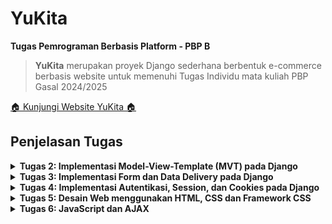 # YuKita

**Tugas Pemrograman Berbasis Platform - PBP B**

> **YuKita** merupakan proyek Django sederhana berbentuk e-commerce berbasis website untuk memenuhi Tugas Individu mata kuliah PBP Gasal 2024/2025

[ 🏠 Kunjungi Website YuKita 🏠 ](http://gnade-yuka-yukita.pbp.cs.ui.ac.id/)

## **Penjelasan Tugas**

<details>
<summary> <b> Tugas 2: Implementasi Model-View-Template (MVT) pada Django </b> </summary>

## **Implementasi Checklist**

* ### Inisiasi Proyek Django

Setelah saya membuat direktori baru dengan nama Yukita, nama e-commerce buatan saya, saya membuat dependencies pada berkas 'requirements.txt' yang berisi

```
django
gunicorn
whitenoise
psycopg2-binary
requests
urllib3
```

Lalu melakukan instalasi dependencies setelah menjalankan virtual environment dengan perintah `pip install -r requirements.txt` dan membuat proyek Django dengan perintah `django-admin startproject yukita .`

* ### Menjalankan Server

Setelah membuat proyek Django, saya menambahkan string `ALLOWED_HOSTS = ["localhost", "127.0.0.1"]` untuk keperluan deployment dan menjalankan server Django dengan perintah `python3 manage.py runserver`

* ### Membuat  aplikasi `main`

Saya menjalankan perintah `python manage.py startapp main` untuk membuat aplikasi baru bernama main. Lalu saya menambahkan `main` ke `INSTALLED_APPS` pada berkas `settings.py` 


* ### Membuat model aplikasi `main`

Saya membuat berkas `models.py` pada direktori `main` yang berisikan

```
from django.db import models

class ShopEntry(models.Model):
    name = models.CharField(max_length=255)
    price = models.IntegerField()
    description = models.TextField()
    quantity = models.IntegerField()
    location = models.CharField(max_length=255)

    @property
    def is_avaible(self):
        return self.quantity > 0
```

Lalu saya mengimigrasikan model yang sudah saya buat dengan menjalankan perintah `python3 manage.py makemigrations` dan mengimigrasikannya ke basis data lokal dengan menjalankan perintah `python manage.py migrate`

* ### Membuat template dan view aplikasi `main`

Template untuk merender pada file `views.py` berisikan

```
from django.shortcuts import render

def show_main(request):
    context = {
        'product_name': 'BLAHAJ Soft Toy',
        'product_price': 'IDR 299,000',
        'product_description': 'A large and soft cuddly shark. It\'s perfect to hug, use as a pillow, or play with. This toy will bring comfort and joy to any child.',
        'product_quantity': 1,
        'product_location': 'Jakarta, Surabaya, Bali',
        'name' : "Gnade Yuka",
        'kelas' : "PBP-B"
    }

    return render(request, "main.html", context)

```

dan template pada file `html.main` berisi 

```
<h1>YuKita</h1>

<h5>Nama: </h5>
<p>{{ name }}</p>

<h5>Kelas: </h5>
<p>{{ kelas }}</p>

<h1>{{ product_name }}</h1>

<h5>Price: </h5>
<p>{{ product_price }}</p>

<h5>Description: </h5>
<p>{{ product_description }}</p>

<h5>Quantity: </h5>
<p>{{ product_quantity }}</p>

<h5>Location: </h5>
<p>{{ product_location }}</p>
```

* ### Melakukanrouting pada aplikasi `main`

Untuk mengatur URL pada aplikasi `main`, saya membuat berkas `urls.py` pada aplikasi `main` berisikan

```
from django.urls import path
from main.views import show_main

app_name = 'main'

urlpatterns = [
    path('', show_main, name='show_main'),
]
```

Dengan begitu, saya dapat melihat `main` dengan perintah `python manage.py runserver`

## **Jawaban Tugas 2**

* ### Bagan request client ke web aplikasi berbasis Django

![bagan request client ke web](image/bagan.jpeg)

Client (Browser/User) mengirimkan request HTTP ke server, yang kemudian memprosesnya dengan melakukan pemetaan URL melalui urls.py. Setelah URL ditemukan dan dipetakan, fungsi yang sesuai dalam views.py dijalankan berdasarkan permintaan URL tersebut. Selanjutnya, fungsi view mengembalikan HTTP response dalam bentuk halaman HTML. Dalam proses ini, views.py mengambil data yang dibutuhkan dari models.py, lalu data tersebut disajikan menggunakan template main.html.


* ### Fungsi `git` dalam pengembangan perangkat lunak

Git adalah sistem pengontrol versi terdistribusi yang sangat penting dalam pengembangan perangkat lunak. Fungsinya mencakup pelacakan perubahan kode, memungkinkan kolaborasi antar-pengembang, dan mendukung pengelolaan proyek berskala besar. Dengan Git, pengembang dapat membuat cabang kode (branches) untuk mengembangkan fitur baru secara paralel tanpa mengganggu kode yang sudah ada. Setelah pengembangan selesai, perubahan dapat digabungkan (merge) kembali ke cabang utama. Selain itu, Git memungkinkan pengembalian (rollback) ke versi sebelumnya jika terjadi kesalahan.

* ### Mengapa framework Django dijadikan permulaan pembelajaran pengembangan perangkat lunak?

Django sering kali dipilih sebagai framework pertama untuk belajar pengembangan perangkat lunak karena strukturnya yang jelas dan lengkap. Django menyediakan "batteries included," yang berarti banyak fungsi umum seperti autentikasi, manajemen database, dan URL routing sudah tersedia secara default, memudahkan pemula untuk fokus pada konsep dasar. Selain itu, Django menggunakan bahasa Python, yang terkenal dengan sintaks yang mudah dipahami,sehingga cocok untuk pelajar dan pengembang pemula.

* ### Mengapa model pada Django disebut sebagai ORM?

Pada Django, model disebut sebagai ORM (Object-Relational Mapping) karena menyediakan cara untuk menghubungkan dan memanipulasi data di database menggunakan objek Python. ORM memungkinkan pengembang berinteraksi dengan database tanpa harus menulis SQL secara langsung. Setiap model di Django merepresentasikan tabel di database, dan setiap atribut model merepresentasikan kolom pada tabel tersebut. Dengan menggunakan ORM, pengembang dapat melakukan operasi database seperti penyimpanan, update, dan penghapusan data dengan kode Python yang lebih mudah dibaca.


</details>

<details>
<summary> <b> Tugas 3: Implementasi Form dan Data Delivery pada Django</b> </summary>

## **Jawaban Tugas 3**

* ### Mengapa kita memerlukan data delivery dalam pengimplementasian sebuah platform?
**Data delivery** dalam pengimplementasian sebuah platform diperlukan karena bertujuan untuk memastikan bahwa data yang dikirim antar bagian sistem (misalnya, antara frontend dan backend atau antar microservices) dapat ditukar dengan cara yang efisien, aman, dan konsisten. Tanpa mekanisme pengiriman data yang efektif, aplikasi tidak akan dapat menyajikan informasi yang tepat kepada pengguna secara real-time, menyebabkan pengalaman pengguna yang buruk. Selain itu, data delivery memungkinkan platform untuk beroperasi secara terdistribusi, mendukung skala besar, serta memfasilitasi komunikasi antar komponen yang berbeda secara seamless.

* ### Mana yang lebih baik antara XML dan JSON? Mengapa JSON lebih populer dibandingkan XML?
Antara **XML** dan **JSON**, **JSON** lebih baik dan populer untuk pengiriman data dalam aplikasi modern. Hal ini karena JSON lebih ringan dan lebih mudah dibaca oleh manusia maupun mesin dibandingkan XML, yang menggunakan tag berlapis dan lebih verbose. JSON juga lebih mudah diolah dengan JavaScript, yang merupakan bahasa umum di web development. Sementara XML memiliki kemampuan untuk mendeskripsikan struktur data yang lebih kompleks (seperti metadata dan skema yang dapat divalidasi), JSON tetap lebih disukai untuk API modern karena kecepatan dan kesederhanaannya. Oleh karena itu, JSON lebih populer karena performanya yang lebih efisien dalam konteks pengiriman data di web.

* ### Jelaskan fungsi dari method is_valid() pada form Django dan mengapa kita membutuhkan method tersebut?
Dalam **Django**, method **`is_valid()`** digunakan pada objek form untuk memeriksa apakah data yang dikirimkan oleh pengguna sesuai dengan aturan validasi yang telah ditentukan dalam form tersebut. Method ini akan mengembalikan nilai `True` jika semua data valid dan `False` jika terdapat kesalahan dalam input pengguna. Kita membutuhkan method ini agar data yang diterima dari pengguna dapat diproses dengan benar atau menampilkan pesan kesalahan jika data yang dimasukkan tidak sesuai dengan ketentuan (misalnya format email salah atau ada field yang tidak diisi). Tanpa validasi ini, aplikasi rentan menerima data yang tidak lengkap atau tidak valid.

* ### Mengapa kita membutuhkan csrf_token saat membuat form di Django? Apa yang dapat terjadi jika kita tidak menambahkan csrf_token pada form Django? Bagaimana hal tersebut dapat dimanfaatkan oleh penyerang?
Kita membutuhkan **`csrf_token`** saat membuat form di Django untuk melindungi aplikasi dari serangan **Cross-Site Request Forgery (CSRF)**, yaitu jenis serangan di mana penyerang dapat membuat pengguna yang sudah login di aplikasi mengirimkan permintaan yang tidak diinginkan tanpa sepengetahuan mereka. Jika form Django tidak memiliki **`csrf_token`**, penyerang dapat memanfaatkan celah ini untuk melakukan tindakan berbahaya, seperti mengirimkan permintaan palsu atas nama pengguna tanpa izin, yang bisa berdampak pada perubahan data atau eksploitasi lain. **`csrf_token`** membantu mencegah hal ini dengan memastikan bahwa permintaan yang dikirim ke server berasal dari sumber yang sah.

## **Implementasi Checklist**

* ### Membuat input form

Membuat `form` untuk menerima input, sehingga nantinya data baru bisa ditampilkan dengan membuat file `forms.py` pada main yang berisikan kode

```
from django.forms import ModelForm
from main.models import ShopEntry

class ShopEntryForm(ModelForm):
    class Meta:
        model = ShopEntry 
        fields = ["product_name", "price", "quantity", "location", "description"]
```

Selain itu, saya juga mengubah `show_main` pada `views.py` menjadi

```
def show_main(request):
    shop_entries = ShopEntry.objects.all()
    
    context = {
        # 'product_name': 'Sofa Ruang Tamu',
        # 'product_price': 'IDR 1,500,000',
        # 'product_description': 'A sofa-bed with small, neat dimensions which is easy to furnish with, even when space is limited. You can make the sofa more comfortable and personal by completing with pillows in different colours and patterns.',
        # 'stock': 1,
        # 'product_location': 'Jakarta, Surabaya, Bali',
        'name' : "Gnade Yuka",
        'kelas' : "PBP-B",
        'shop_entries' : shop_entries
    }

    return render(request, "main.html", context)
```

* ### Menambahkan fungsi pada `views.py`

Sehingga kita bisa melihat data yang sudah diinput

1. Membuat fungsi baru `create_shop_entry` pada `views.py` agar bisa menerima data yang berisikan

```
def create_shop_entry(request):
    form = ShopEntryForm(request.POST or None)

    if form.is_valid() and request.method == "POST":
        form.save()
        return redirect('main:show_main')

    context = {'form': form}
    return render(request, "create_shop_entry.html", context)
```

2. Lalu membuat template baru untuk tampilan ketika menambahkan pembelian baru dengan nama `create_shop_entry` pada direktori `main/templates` yang berisikan

```
{% extends 'base.html' %} 
{% block content %}
<h1>Add New Shop Entry</h1>

<form method="POST">
  {% csrf_token %}
  <table>
    {{ form.as_table }}
    <tr>
      <td></td>
      <td>
        <input type="submit" value="Add Shop Entry" />
      </td>
    </tr>
  </table>
</form>

{% endblock %}
```

3. Lalu menampilkan data pembelian dalam bentuk tabel dan menambahkan tombol `Add New Shop Entry` pada `main.html` ketika ingin menambahkan pembelian

```
<div class="shop-entries">
    <h3>Shop Entries</h3>
    
    {% if not shop_entries %}
    <p>Belum ada pesanan yang masuk</p>
    {% else %}
    <table>
      <tr>
        <th>Nama</th>
        <th>Harga</th>
        <th>Jumlah Kamar</th>
        <th>Lokasi</th>
        <th>Deskripsi</th>
      </tr>
      
      <!-- Display each shop entry -->
      {% for shop_entry in shop_entries %}
      <tr>
        <td>{{ shop_entry.product_name }}</td>
        <td>{{ shop_entry.price }}</td>
        <td>{{ shop_entry.quantity }}</td>
        <td>{{ shop_entry.location }}</td>
        <td>{{ shop_entry.description }}</td>
      </tr>
      {% endfor %}
    </table>
    {% endif %}
</div>

<br />

<a href="{% url 'main:create_shop_entry' %}">
  <button>Add New Shop Entry</button>
</a>
```

* ### Menambahkan format XML dan JSON 

Untuk melihat data dalam format XML dan JSON, pada `views.py` di foler `main` kita menambahkan 
```
from django.http import HttpResponse
from django.core import serializers
```

1. Menambahkan fungsi `show_xml` dan `show_xml_by_id` (untuk melihat bedasarkan filter ID) yang akan mengembalikan `HttpResponse` berisi data yang sudah menjadi XML

```
def show_xml(request):
    data = ShopEntry.objects.all()
    return HttpResponse(serializers.serialize("xml", data), content_type="application/xml")

def show_xml_by_id(request, id):
    data = ShopEntry.objects.filter(pk=id)
    return HttpResponse(serializers.serialize("xml", data), content_type="application/xml")
```

2. Menambahkan fungsi `show_json` dan `show_json_by_id` (untuk melihat bedasarkan filter ID) yang akan mengembalikan `HttpResponse` berisi data yang sudah menjadi JSON

```
def show_json(request):
    data = ShopEntry.objects.all()
    return HttpResponse(serializers.serialize("json", data), content_type="application/json")

def show_json_by_id(request, id):
    data = ShopEntry.objects.filter(pk=id)
    return HttpResponse(serializers.serialize("json", data), content_type="application/json")

```

3. Merouting URL
Tidak lupa juga untuk menambahkan `path_url` fungsi yang sudah kita tambhkan ke `urlpatterns` pada `main/urls.py` dan mengimport dari `views.py`. Sehingga isi dari `main/urls.py` akan berisi :

```
from django.urls import path
from main.views import show_main, create_shop_entry, show_xml, show_json, show_xml_by_id, show_json_by_id

app_name = 'main'

urlpatterns = [
    path('', show_main, name='show_main'),
    path('create-shop-entry', create_shop_entry, name='create_shop_entry'),
    path('xml/', show_xml, name='show_xml'),
    path('json/', show_json, name='show_json'),
    path('xml/<str:id>/', show_xml_by_id, name='show_xml_by_id'),
    path('json/<str:id>/', show_json_by_id, name='show_json_by_id'),
]
```

Sehingga, input `form` sudah bisa digunakan dengan menjalankan command `python3 manage.py runserver` dan mengunjungi <http://localhost:8000>.

## Postman *Screenshot*
1. XML
![XML](image/postman_xml.png)
2. JSON
![JSON](image/postman_json.png)
3. XML *by* ID
![XML *by* ID](image/postman_xml_id.png)
4. JSON *by* ID
![JSON *by* ID](image/postman_json_id.png)

</details>

<details>
<summary> <b> Tugas 4: Implementasi Autentikasi, Session, dan Cookies pada Django</b> </summary>

## **Jawaban Tugas 3**

* ### Apa perbedaan antara HttpResponseRedirect() dan redirect()?
HttpResponseRedirect() adalah kelas yang secara eksplisit mengembalikan respons HTTP yang mengarahkan pengguna ke URL tertentu, di mana kita harus memberikan URL tujuan secara manual. Sebaliknya, redirect() adalah shortcut yang lebih fleksibel dalam Django, yang dapat menerima tidak hanya URL, tetapi juga nama view atau objek model dan secara otomatis menangani pembuatan URL tujuan. Dengan redirect(), proses redirect menjadi lebih sederhana karena Django mengubah input yang diberikan menjadi URL yang sesuai.

* ### Jelaskan cara kerja penghubungan model Product dengan User!
Penghubungan antara model Product dengan User biasanya dilakukan menggunakan ForeignKey atau ManyToManyField tergantung pada hubungan yang diinginkan. Misalnya, jika satu pengguna bisa memiliki banyak produk, maka model Product akan memiliki ForeignKey ke model User, seperti ini: user = models.ForeignKey(User, on_delete=models.CASCADE). Ini berarti setiap instance Product terhubung dengan satu pengguna, tetapi satu pengguna dapat memiliki banyak produk. Django akan secara otomatis membuat relasi ini di database, dan kita dapat mengakses data yang terhubung melalui atribut relasi tersebut.
 
* ### Apa perbedaan antara authentication dan authorization, apakah yang dilakukan saat pengguna login? Jelaskan bagaimana Django mengimplementasikan kedua konsep tersebut.
Authentication adalah proses memverifikasi identitas pengguna, misalnya dengan memastikan username dan password yang diberikan benar. Authorization adalah proses yang menentukan apakah pengguna yang terautentikasi memiliki izin untuk melakukan aksi tertentu. Ketika pengguna login, mereka pertama-tama melewati proses authentication. Django mengimplementasikan authentication menggunakan django.contrib.auth, yang menyediakan sistem login, logout, dan manajemen pengguna. Authorization di Django diimplementasikan melalui sistem izin berbasis objek, di mana setiap pengguna dapat diberikan izin tertentu untuk mengakses fitur atau tindakan tertentu di aplikasi.

* ### Bagaimana Django mengingat pengguna yang telah login? Jelaskan kegunaan lain dari cookies dan apakah semua cookies aman digunakan?
Django mengingat pengguna yang telah login dengan menggunakan session cookies, yang disimpan di browser pengguna. Saat pengguna login, Django menyimpan session ID di cookie dan di database. Setiap kali pengguna mengakses halaman, Django memeriksa session ID untuk mengetahui apakah pengguna sudah login. Selain itu, cookies dapat digunakan untuk menyimpan preferensi pengguna atau melacak aktivitas. Tidak semua cookies aman digunakan; misalnya, cookies yang tidak diatur dengan aman dapat dicuri dalam serangan seperti cross-site scripting (XSS). Django menyediakan pengaturan seperti HttpOnly dan Secure untuk memastikan cookies lebih aman dengan membatasi akses JavaScript dan memaksa penggunaan HTTPS.

## **Implementasi Checklist**

* ### Membuat Form Registrasi

Agar website hanya bisa diakses oleh pengguna yang sudah mempunyai akun, maka diperlukan form untuk registrasi. Pada `views.py` kita menambahkan import `UserCreatiionForm` dan `message`. Selain itu saya juga menambahkan fungsi `register` agar bisa membuat form registrasi secara otomatis dan menghasilkan data setelah disubmit
```
from django.contrib.auth.forms import UserCreationForm
from django.contrib import messages

def register(request):
    form = UserCreationForm()

    if request.method == "POST":
        form = UserCreationForm(request.POST)
        if form.is_valid():
            form.save()
            messages.success(request, 'Your account has been successfully created!')
            return redirect('main:login')
    context = {'form':form}
    return render(request, 'register.html', context)
```

Selain itu saya juga membuat halaman registrasi pada `registrasi.html` pada `main/templates` dengan code 
```
{% extends 'base.html' %}

{% block meta %}
    <title>Register</title>
{% endblock meta %}

{% block content %}  

<div class = "login">
    
    <h1>Register</h1>  

        <form method="POST" >  
            {% csrf_token %}  
            <table>  
                {{ form.as_table }}  
                <tr>  
                    <td></td>
                    <td><input type="submit" name="submit" value="Daftar"/></td>  
                </tr>  
            </table>  
        </form>

    {% if messages %}  
        <ul>   
            {% for message in messages %}  
                <li>{{ message }}</li>  
                {% endfor %}  
        </ul>   
    {% endif %}

</div>  

{% endblock content %}
```

Terakhir saya juga menambahkan url path pada `urls.py`
```
from main.views import register
 urlpatterns = [
     ...
     path('register/', register, name='register'),
 ]
```
* ### Membuat Fungsi Login

Setelah membuat form registrasi, saya juga membuat fungsi login untuk menerima user yang sudah terdaftar dengan menambahkan berikut ini ke dalam `views.py`
```
from django.contrib.auth.forms import UserCreationForm, AuthenticationForm
from django.contrib.auth import authenticate, login

def login_user(request):
   if request.method == 'POST':
      form = AuthenticationForm(data=request.POST)

      if form.is_valid():
            user = form.get_user()
            login(request, user)
            return redirect('main:show_main')

   else:
      form = AuthenticationForm(request)
   context = {'form': form}
   return render(request, 'login.html', context)
```
Selain itu, saya juga membuat halaman tampilan untuk login user dengan membuat `login.html` pada direktori `main/templates` yang berisi
```
{% extends 'base.html' %}

{% block meta %}
<title>Login</title>
{% endblock meta %}

{% block content %}
<div class="login">
  <h1>Login</h1>

  <form method="POST" action="">
    {% csrf_token %}
    <table>
      {{ form.as_table }}
      <tr>
        <td></td>
        <td><input class="btn login_btn" type="submit" value="Login" /></td>
      </tr>
    </table>
  </form>

  {% if messages %}
  <ul>
    {% for message in messages %}
    <li>{{ message }}</li>
    {% endfor %}
  </ul>
  {% endif %} Don't have an account yet?
  <a href="{% url 'main:register' %}">Register Now</a>
</div>

{% endblock content %}
```

Tidak lupa juga untuk mengimport fungsi yang sudah saya buat ke dalam `urls.py` dengan menambahkan path url
```
from main.views import login_user
urlpatterns = [
   ...
   path('login/', login_user, name='login'),
]
```
* ### Membuat Fungsi Logout

Selain membuat fungsi login, diperlukan fungsi logout dengan menambahkan potongan kode berikut ke dalam `views.py`

```
from django.contrib.auth import logout

def logout_user(request):
    logout(request)
    return redirect('main:login')
```
selain itu pada `main.html` juga kita tambahkan 
```
<a href="{% url 'main:logout' %}">
  <button>Logout</button>
</a>
```
untuk mengarahkan halaman url secara dinamis. Tidak lupa juga untuk mengimport fungsi yang sudah saya buat ke dalam `urls.py` dengan menambahkan path url
```
from main.views import logout_user
urlpatterns = [
   ...
   path('logout/', logout_user, name='logout'),
]
```

* ### Meretriksi Halaman Main

pada `views.py` kita tambahkan
```
from django.contrib.auth.decorators import login_required
@login_required(login_url='/login')
def show_main(request):
```
* ### Menerapkan Cookies

Untuk menampilkan data last login pengguna, kita bisa menggunakan cookies. Pada `views.py` kita tambahkan
```
import datetime
from django.http import HttpResponseRedirect
from django.urls import reverse
```
dan fungsi login_user, ditambahkan cookie yang bernama `last_login` untuk melihat kapan terakhir kali pengguna melakukan login dengan melakukan perubahan pada blok `if form.is_valid()`
```
if form.is_valid():
    user = form.get_user()
    login(request, user)
    response = HttpResponseRedirect(reverse("main:show_main"))
    response.set_cookie('last_login', str(datetime.datetime.now()))
    return response
```

Pada fungsi show_main, tambahkan potongan kode `'last_login': request.COOKIES['last_login']` ke dalam variabel context. 
Ubah juga kode `logount_user` menjadi 
```
def logout_user(request):
    logout(request)
    response = HttpResponseRedirect(reverse('main:login'))
    response.delete_cookie('last_login')
    return response
```

Pada `main.html` tambahkan potongan kode untuk menampilkan data last login.
```
...
<h5>Sesi terakhir login: {{ last_login }}</h5>
...
```
</details>

<details>
<summary> <b> Tugas 5: Desain Web menggunakan HTML, CSS dan Framework CSS</b> </summary>

## **Jawaban Tugas 5**

* ### Jika terdapat beberapa CSS selector untuk suatu elemen HTML, jelaskan urutan prioritas pengambilan CSS selector tersebut!

CSS menentukan prioritas selector berdasarkan konsep specificity. Selector dengan prioritas tertinggi diterapkan jika ada beberapa selector yang berlaku untuk elemen yang sama. Urutannya dimulai dari yang terendah: selector elemen (tag), selector class, selector ID, inline styles, dan yang tertinggi adalah aturan dengan `!important`. Inline styles dan `!important` dapat mengesampingkan prioritas selector lainnya.

* ### Mengapa responsive design menjadi konsep yang penting dalam pengembangan aplikasi web? Berikan contoh aplikasi yang sudah dan belum menerapkan responsive design!

Responsive design penting agar tampilan situs web dapat beradaptasi dengan baik di berbagai perangkat dengan ukuran layar yang berbeda, seperti desktop, tablet, dan ponsel. Hal ini meningkatkan pengalaman pengguna dan memastikan situs tetap mudah diakses dan fungsional. Misalnya, aplikasi seperti Google telah menerapkan responsive design, sementara beberapa situs lama mungkin belum responsif dan tampil berantakan di perangkat seluler.

* ### Jelaskan perbedaan antara margin, border, dan padding, serta cara untuk mengimplementasikan ketiga hal tersebut!

Margin adalah ruang luar elemen, yang mengatur jarak antara elemen dengan elemen lainnya. Border adalah garis yang mengelilingi konten dan padding elemen. Padding adalah ruang dalam yang memberi jarak antara konten elemen dan border. Ketiga konsep ini mengontrol ruang dan tampilan tata letak elemen pada halaman web dan dapat diatur melalui properti CSS seperti margin, border, dan padding.

* ### Jelaskan konsep flex box dan grid layout beserta kegunaannya!

Flexbox adalah metode tata letak CSS yang digunakan untuk mendistribusikan elemen dalam satu dimensi (baris atau kolom) dengan fleksibel, membuat elemen lebih responsif dan mudah diatur. Grid layout, di sisi lain, adalah sistem dua dimensi yang memungkinkan pengaturan elemen dalam baris dan kolom secara simultan, memberikan kontrol yang lebih besar atas tata letak yang kompleks. Keduanya mempermudah pembuatan layout yang dinamis dan adaptif.


## **Implementasi Checklist**

* ### Menambahksn Tailwind ke Aplikasi

Pada `templates/base.html` kita sambungkan template django dengan tailwind dengan menambahkan 

```
<head>
{% block meta %}
    <meta charset="UTF-8" />
    <meta name="viewport" content="width=device-width, initial-scale=1">
{% endblock meta %}
<script src="https://cdn.tailwindcss.com">
</script>
</head>
```

* ### Menambahkan fitur Edit dan Hapus Item

pada `views.py` kita membuat fungsi baru bernama `edit_shop` dan `delete_shop` seperti berikut 

```
from django.shortcuts import .., reverse
from django.http import .., HttpResponseRedirect


def edit_shop(request, id):
    shop = ShopEntry.objects.get(pk = id)

    form = ShopEntryForm(request.POST or None, instance=shop)

    if form.is_valid() and request.method == "POST":
        form.save()
        return HttpResponseRedirect(reverse('main:show_main'))

    context = {'form': form}
    return render(request, "edit_shop.html", context)

def delete_shop(request, id):
    # Get mood berdasarkan id
    shop = ShopEntry.objects.get(pk = id)
    # Hapus mood
    shop.delete()
    # Kembali ke halaman awal
    return HttpResponseRedirect(reverse('main:show_main'))
```

Untuk membuat tampilannnya saya membuat `edit_shop.html` pada `main/templates` yang berisi

```
{% extends 'base.html' %}

{% load static %}

{% block content %}

<h1>Edit Shop</h1>

<form method="POST">
    {% csrf_token %}
    <table>
        {{ form.as_table }}
        <tr>
            <td></td>
            <td>
                <input type="submit" value="Edit Item"/>
            </td>
        </tr>
    </table>
</form>

{% endblock %}
```

Tidak lupa untuk mengimport fungsi `edit_shop` dan `delete_shop` pada `urls.py`

```
from main.views import edit_shop
from main.views import delete_mood
...
    path('edit-shop/<uuid:id>', edit_shop name='edit_shop),
    path('delete/<uuid:id>', delete_mood, name='delete_mood'), # sesuaikan dengan nama fungsi yang dibuat
...
```

Terakhir pada `main.html` kita buat agar terlihat tombol edit dan delete pada setiap item
```
...
<tr>
    ...
    <td>
        <a href="{% url 'main:edit_mood' mood_entry.pk %}">
            <button>
                Edit
            </button>
        </a>
    </td>
    <td>
        <a href="{% url 'main:delete_mood' mood_entry.pk %}">
            <button>
                Delete
            </button>
        </a>
    </td>
</tr>
...
```

* ### Menambahkan Navigation Bar pada Aplikasi

Saya membuat berkas HTML baru dengan nama navbar.html pada folder `templates/` di root directory. Isi dari navbar.html dapat kamu isi dengan template berikut.

```
<head>
    <link href="https://fonts.googleapis.com/css2?family=Poppins:wght@400;600&display=swap" rel="stylesheet">
    <style>
      body {
        background-color: #F6F4F1;
        font-family: 'Poppins', sans-serif;
      }
  
      .brand {
        font-size: 2xl;
        font-weight: bold;
      }
  
      .brand .yuk {
        color: #000000;
        font-size: 36px;
      }
  
      .brand .ita {
        color: #968864;
        font-size: 36px;
      }
  
      .welcome {
        color: #424241;
      }
  
      .logout-btn {
        background-color: #968864;
        color: white;
        font-weight: bold;
      }
  
      .logout-btn:hover {
        background-color: #7d7453;
      }
  
      .menu-item {
        margin-right: 16px;
        color: #424241;
        font-weight: 600;
      }
  
      .menu-item:hover {
        color: #968864;
      }
    </style>
  </head>
  
  <nav class="bg-F6F4F1 shadow-lg fixed top-0 left-0 z-40 w-screen">
    <div class="max-w-7xl mx-auto px-4 sm:px-6 lg:px-8">
      <div class="flex items-center justify-between h-16">
        <div class="flex items-center">
          <h1 class="brand">
            <span class="yuk">Yu</span><span class="ita">Kita</span>
          </h1>
        </div>
  
        <!-- Navigation Menu -->
        <div class="hidden md:flex items-center space-x-6">
          <a href="{% url 'main:show_main' %}" class="menu-item">Home</a>
          <a href="{% url 'main:show_main' %}" class="menu-item">Sewa</a>
          <a href="{% url 'main:show_main' %}" class="menu-item">Wishlist</a>
          <a href="{% url 'main:show_main' %}" class="menu-item">Kerjasama</a>
        </div>
  
        <div class="hidden md:flex items-center">
          {% if user.is_authenticated %}
            <span class="welcome mr-4">Welcome, {{ user.username }}</span>
            <a href="{% url 'main:logout' %}" class="logout-btn text-center py-2 px-4 rounded transition duration-300">
              Logout
            </a>
          {% else %}
            <a href="{% url 'main:login' %}" class="text-center bg-blue-500 hover:bg-blue-600 text-white font-bold py-2 px-4 rounded transition duration-300 mr-2">
              Login
            </a>
            <a href="{% url 'main:register' %}" class="text-center bg-green-500 hover:bg-green-600 text-white font-bold py-2 px-4 rounded transition duration-300">
              Register
            </a>
          {% endif %}
        </div>
  
        <div class="md:hidden flex items-center">
          <button class="mobile-menu-button">
            <svg class="w-6 h-6 text-white" fill="none" stroke-linecap="round" stroke-linejoin="round" stroke-width="2" viewBox="0 0 24 24" stroke="currentColor">
              <path d="M4 6h16M4 12h16M4 18h16"></path>
            </svg>
          </button>
        </div>
      </div>
    </div>
  
    <!-- Mobile menu -->
    <div class="mobile-menu hidden md:hidden px-4 w-full md:max-w-full">
      <div class="pt-2 pb-3 space-y-1 mx-auto">
        <a href="{% url 'main:show_main' %}" class="block menu-item">Home</a>
        <a href="{% url 'main:show_main' %}" class="block menu-item">Sewa</a>
        <a href="{% url 'main:show_main' %}" class="block menu-item">Wishlist</a>
        <a href="{% url 'main:show_main' %}" class="block menu-item">Kerjasama</a>
  
        {% if user.is_authenticated %}
          <span class="welcome block px-3 py-2">Welcome, {{ user.username }}</span>
          <a href="{% url 'main:logout' %}" class="logout-btn block text-center py-2 px-4 rounded transition duration-300">
            Logout
          </a>
        {% else %}
          <a href="{% url 'main:login' %}" class="block text-center bg-blue-500 hover:bg-blue-600 text-white font-bold py-2 px-4 rounded transition duration-300 mb-2">
            Login
          </a>
          <a href="{% url 'main:register' %}" class="block text-center bg-green-500 hover:bg-green-600 text-white font-bold py-2 px-4 rounded transition duration-300">
            Register
          </a>
        {% endif %}
      </div>
    </div>
  
    <script>
      const btn = document.querySelector("button.mobile-menu-button");
      const menu = document.querySelector(".mobile-menu");
  
      btn.addEventListener("click", () => {
        menu.classList.toggle("hidden");
      });
    </script>
  </nav>
  
```

Lalu kita tautkan navbar pada main.html, create_shop_entry.html, dan edit_shop.html yang berada di subdirektori main/templates/

```
{% extends 'base.html' %}
{% block content %}
{% include 'navbar.html' %}
...
{% endblock content%}
```
* ### Menghubungan global.css dan script Tailwind ke base.html

Agar style CSS yang ditambahkan di global.css dapat digunakan dalam template Django, kita memodiifikasi `base.html`

```
{% load static %}
<!DOCTYPE html>
<html lang="en">
  <head>
    <meta charset="UTF-8" />
    <meta name="viewport" content="width=device-width, initial-scale=1.0" />
    {% block meta %} {% endblock meta %}
    <script src="https://cdn.tailwindcss.com"></script>
    <link rel="stylesheet" href="{% static 'css/global.css' %}"/>
  </head>
  <body>
    {% block content %} {% endblock content %}
  </body>
</html>
```

dan memodifikasi `global.css` pada `static/css/global.css`

```
.form-style form input, form textarea, form select {
    width: 100%;
    padding: 0.5rem;
    border: 2px solid #bcbcbc;
    border-radius: 0.375rem;
}
.form-style form input:focus, form textarea:focus, form select:focus {
    outline: none;
    border-color: #674ea7;
    box-shadow: 0 0 0 3px #674ea7;
}
@keyframes shine {
    0% { background-position: -200% 0; }
    100% { background-position: 200% 0; }
}
.animate-shine {
    background: linear-gradient(120deg, rgba(255, 255, 255, 0.3), rgba(255, 255, 255, 0.1) 50%, rgba(255, 255, 255, 0.3));
    background-size: 200% 100%;
    animation: shine 3s infinite;
}
```

* ### Styling Halaman Login

```
{% extends 'base.html' %}
{% load static %}

{% block meta %}
<title>Login</title>
{% endblock meta %}

{% block content %}
<!-- Flex container to align items horizontally -->
<div class="min-h-screen flex items-center justify-between w-screen bg-[#F6F4F1] py-12 px-4 sm:px-6 lg:px-8">
  
  <!-- Left Section with Text -->
  <div class="flex-1 max-w-md text-left">
    <h2 class="text-5xl font-extrabold text-black">
      Login to <span class="text-[#968864]">YuKita</span>
    </h2>
    <p class="mt-4 text-sm text-black">If you don't have an account you can <a href="{% url 'main:register' %}" class="font-medium text-[#7b81ec] hover:underline">Register here!</a></p>
  </div>
  
  <!-- Middle Section with Image -->
  <div class="flex-1 flex justify-center mx-4">
    <img src="{% static 'image/login.png' %}" alt="Login Illustration" class="w-full max-w-sm">
  </div>
  
  <!-- Right Section with Form -->
  <div class="flex-1 max-w-sm w-full">
    <form class="mt-8 space-y-6" method="POST" action="">
      {% csrf_token %}
      <div class="rounded-md shadow-sm space-y-4">
        <div>
          <label for="username" class="sr-only">Username</label>
          <input id="username" name="username" type="text" required class="appearance-none block w-full px-3 py-2 border border-[#968864] text-[#2e2e2e] rounded-md focus:outline-none focus:ring-[#7b81ec] focus:border-[#7b81ec] sm:text-sm" placeholder="Username">
        </div>
        <div>
          <label for="password" class="sr-only">Password</label>
          <input id="password" name="password" type="password" required class="appearance-none block w-full px-3 py-2 border border-[#968864] text-[#2e2e2e] rounded-md focus:outline-none focus:ring-[#7b81ec] focus:border-[#7b81ec] sm:text-sm" placeholder="Password">
        </div>
      </div>

      <div>
        <button type="submit" class="w-full py-2 px-4 text-sm font-medium rounded-md text-white bg-[#7b81ec] hover:bg-[#5d64dc] focus:outline-none focus:ring-2 focus:ring-offset-2 focus:ring-[#7b81ec]">
          Login
        </button>
      </div>
    </form>
  </div>
</div>
{% endblock content %}

```
* ### Styling Halaman Register

```
{% extends 'base.html' %}
{% load static %} 

{% block meta %}
<title>Register</title>
{% endblock meta %}

{% block content %}
<!-- Flex container with background color -->
<div class="min-h-screen flex items-center justify-center bg-[#F6F4F1] py-12 px-4 sm:px-6 lg:px-8">
  <div class="max-w-md w-full space-y-8 form-style">
    <!-- Image at the top -->
    <div class="flex justify-center">
      <img src="{% static 'image/login.png' %}" alt="Register Illustration" class="w-32 h-32">
    </div>

    <div>
      <h2 class="mt-6 text-center text-3xl font-extrabold text-[#968864]">
        Create your account
      </h2>
    </div>
    
    <!-- Form Section -->
    <form class="mt-8 space-y-6" method="POST">
      {% csrf_token %}
      <input type="hidden" name="remember" value="true">
      <div class="rounded-md shadow-sm -space-y-px">
        {% for field in form %}
          <div class="{% if not forloop.first %}mt-4{% endif %}">
            <label for="{{ field.id_for_label }}" class="mb-2 font-semibold text-[#968864]">
              {{ field.label }}
            </label>
            <div class="relative">
              {{ field }}
              <div class="absolute inset-y-0 right-0 pr-3 flex items-center pointer-events-none">
                {% if field.errors %}
                  <svg class="h-5 w-5 text-red-500" fill="currentColor" viewBox="0 0 20 20">
                    <path fill-rule="evenodd" d="M18 10a8 8 0 11-16 0 8 8 0 0116 0zm-7 4a1 1 0 11-2 0 1 1 0 012 0zm-1-9a1 1 0 00-1 1v4a1 1 0 102 0V6a1 1 0 00-1-1z" clip-rule="evenodd" />
                  </svg>
                {% endif %}
              </div>
            </div>
            {% if field.errors %}
              {% for error in field.errors %}
                <p class="mt-1 text-sm text-red-600">{{ error }}</p>
              {% endfor %}
            {% endif %}
          </div>
        {% endfor %}
      </div>

      <!-- Submit Button -->
      <div>
        <button type="submit" class="group relative w-full flex justify-center py-2 px-4 border border-transparent text-sm font-medium rounded-md text-white bg-[#7d7453] hover:bg-[#5d5c48] focus:outline-none focus:ring-2 focus:ring-offset-2 focus:ring-[#7d7453]">
          Register
        </button>
      </div>
    </form>

    <!-- Error Messages -->
    {% if messages %}
    <div class="mt-4">
      {% for message in messages %}
      <div class="bg-red-100 border border-red-400 text-red-700 px-4 py-3 rounded relative" role="alert">
        <span class="block sm:inline">{{ message }}</span>
      </div>
      {% endfor %}
    </div>
    {% endif %}

    <!-- Login Link -->
    <div class="text-center mt-4">
      <p class="text-sm text-[#968864]">
        Already have an account?
        <a href="{% url 'main:login' %}" class="font-medium text-[#7b81ec] hover:text-[#5d64dc]">
          Login here
        </a>
      </p>
    </div>
  </div>
</div>
{% endblock content %}

```

* ### Styling Halaman Home

```
{% extends 'base.html' %}
{% load static %}

{% block meta %}
<title>YuKita</title>
{% endblock meta %}
{% block content %}
{% include 'navbar.html' %}
<div class="overflow-x-hidden px-4 md:px-8 pb-8 pt-24 min-h-screen bg-[#F6F4F1] flex flex-col">
  <div class="flex justify-center">
    <div class="w-full max-w-sm p-6 bg-[#968864] text-white rounded-lg shadow-lg">
        <h3 class="text-2xl font-bold text-center">Name</h3>
        <p class="text-lg text-center">{{ name }}</p>
    </div>
  </div>
    
    <!-- Sesi terakhir login -->
    <div class="flex justify-center mt-4">
      <p class="text-center text-black text-sm font-poppins">
        Sesi terakhir login: {{ last_login }}
      </p>
    </div>

  <div class="flex justify-end mb-6">
    <a href="{% url 'main:create_shop_entry' %}" class="bg-[#968864] hover:bg-[#7d7453] text-white font-bold py-2 px-4 rounded-lg transition duration-300 ease-in-out transform hover:-translate-y-1 hover:scale-105">
      Add New Product
    </a>
  </div>
  
  {% if not shop_entries %}
  <div class="flex flex-col items-center justify-center min-h-[24rem] p-6">
    <img src="{% static 'image/sedih-banget.jpeg' %}" alt="Sad face" class="w-42 h-32 mb-4"/>
    <p class="text-center text-gray-600 mt-4">Belum ada data shop pada YuKita.</p>
  </div>
  {% else %}
  <div class="grid grid-cols-1 sm:grid-cols-2 lg:grid-cols-3 gap-6 space-y-6 w-full">
    {% for shop_entry in shop_entries %}
    <div class="border rounded-lg overflow-hidden shadow-lg p-4 relative">
      <!-- Image with room count -->
      <div class="relative">
        <img src="{% static 'image/rumah.jpeg.webp' %}" alt="{{ shop_entry.product_name }}" class="w-full h-48 object-cover mb-4"/>
        <!-- Room count (Jumlah Kamar) in the top-right corner -->
        <span class="absolute top-2 right-2 bg-[#968864] text-white text-sm py-1 px-2 rounded-md">
          {{ shop_entry.quantity }} Rooms
        </span>
      </div>

      <!-- Shop information -->
      <h3 class="text-lg font-bold mb-2">{{ shop_entry.product_name }}</h3>
      <p class="text-gray-600">{{ shop_entry.location }}</p>
      <p class="text-gray-500">{{ shop_entry.description }}</p>
      <p class="font-bold text-lg text-[#968864]">Rp{{ shop_entry.price }} / night</p>
      
      <div class="flex justify-between mt-4">
        <a href="{% url 'main:edit_shop' shop_entry.pk %}" class="text-white bg-blue-500 hover:bg-blue-600 py-1 px-3 rounded">
          Edit
        </a>
        <a href="{% url 'main:delete_shop' shop_entry.pk %}" class="text-white bg-red-500 hover:bg-red-600 py-1 px-3 rounded">
          Delete
        </a>
      </div>
    </div>
    {% endfor %}
  </div>
  {% endif %}
</div>
{% endblock content %}

```

* ### Styling Halaman Shop Entry
```
{% extends 'base.html' %}
{% load static %}
{% block meta %}
<title>Edit Room</title>
{% endblock meta %}

{% block content %}
{% include 'navbar.html' %}
<div class="flex flex-col min-h-screen bg-[#F6F4F1] pt-24">
  <div class="container mx-auto px-4 py-8 max-w-xl">
    <h1 class="text-3xl font-bold text-center mb-8 text-black">Edit Room Entry</h1>
  
    <div class="bg-white rounded-lg p-6 form-style">
      <form method="POST" class="space-y-6">
          {% csrf_token %}
          {% for field in form %}
              <div class="flex flex-col">
                  <label for="{{ field.id_for_label }}" class="mb-2 font-semibold text-gray-700">
                      {{ field.label }}
                  </label>
                  <div class="w-full">
                      {{ field }}
                  </div>
                  {% if field.help_text %}
                      <p class="mt-1 text-sm text-gray-500">{{ field.help_text }}</p>
                  {% endif %}
                  {% for error in field.errors %}
                      <p class="mt-1 text-sm text-red-600">{{ error }}</p>
                  {% endfor %}
              </div>
          {% endfor %}
          <div class="flex justify-center mt-6">
              <button type="submit" class="bg-[#968864] text-white font-semibold px-6 py-3 rounded-lg hover:bg-[#7d7453] transition duration-300 ease-in-out w-full">
                  Edit Shop Entry
              </button>
          </div>
      </form>
  </div>
  </div>
</div>
{% endblock %}

```
* ### Styling Halaman edit Shop Entry

```
{% extends 'base.html' %}
{% load static %}
{% block meta %}
<title>Edit Room</title>
{% endblock meta %}

{% block content %}
{% include 'navbar.html' %}
<div class="flex flex-col min-h-screen bg-[#F6F4F1] pt-24">
  <div class="container mx-auto px-4 py-8 mt-16 max-w-xl">
    <h1 class="text-3xl font-bold text-center mb-8 text-black">Edit Room Entry</h1>
  
    <div class="bg-white rounded-lg p-6 form-style">
      <form method="POST" class="space-y-6">
          {% csrf_token %}
          {% for field in form %}
              <div class="flex flex-col">
                  <label for="{{ field.id_for_label }}" class="mb-2 font-semibold text-gray-700">
                      {{ field.label }}
                  </label>
                  <div class="w-full">
                      {{ field }}
                  </div>
                  {% if field.help_text %}
                      <p class="mt-1 text-sm text-gray-500">{{ field.help_text }}</p>
                  {% endif %}
                  {% for error in field.errors %}
                      <p class="mt-1 text-sm text-red-600">{{ error }}</p>
                  {% endfor %}
              </div>
          {% endfor %}
          <div class="flex justify-center mt-6">
              <button type="submit" class="bg-[#968864] text-white font-semibold px-6 py-3 rounded-lg hover:bg-indigo-700 transition duration-300 ease-in-out w-full">
                  Edit Shop Entry
              </button>
          </div>
      </form>
  </div>
  </div>
</div>
{% endblock %}
```
</details>



<details>
<summary> <b> Tugas 6: JavaScript dan AJAX </b> </summary>

## **Jawaban Tugas 6**

* ### Jelaskan manfaat dari penggunaan JavaScript dalam pengembangan aplikasi web!

JavaScript memungkinkan pengembangan aplikasi web yang interaktif, dinamis, dan responsif dengan memanipulasi elemen halaman (DOM) secara real-time serta mendukung pemrograman asynchronous, sehingga pengguna dapat berinteraksi tanpa harus memuat ulang halaman. Dengan ekosistem yang kuat dan kompatibilitas di semua browser modern, JavaScript juga mempermudah pengembangan fitur-fitur canggih seperti animasi, validasi formulir, dan integrasi dengan API, menjadikannya salah satu bahasa inti dalam pengembangan web.

* ### Jelaskan fungsi dari penggunaan `await` ketika kita menggunakan `fetch()`! Apa yang akan terjadi jika kita tidak menggunakan await?

`await` digunakan bersama `fetch()` untuk menunggu hingga Promise yang dihasilkan `fetch()` selesai dan mengembalikan hasil sebelum melanjutkan eksekusi kode. Ini memastikan data dari server sudah diterima dan siap digunakan. Jika `await` tidak digunakan, eksekusi kode berikutnya akan berjalan meskipun respons dari server belum diterima, yang bisa menyebabkan error ketika data belum siap untuk diakses atau diproses.

* ### Mengapa kita perlu menggunakan decorator `csrf_exempt` pada view yang akan digunakan untuk AJAX POST?

Decorator `csrf_exempt` digunakan untuk menonaktifkan pemeriksaan CSRF pada view tertentu yang menerima AJAX POST request. Hal ini diperlukan karena permintaan AJAX terkadang tidak secara otomatis mengirimkan token CSRF, yang dapat menyebabkan kegagalan validasi permintaan POST. Dengan menggunakan `csrf_exempt`, kita bisa menghindari kegagalan permintaan tanpa harus menangani pengiriman token CSRF secara manual dari frontend.

* ### Pada tutorial PBP minggu ini, pembersihan data input pengguna dilakukan di belakang (backend) juga. Mengapa hal tersebut tidak dilakukan di frontend saja?

Pembersihan data input pengguna di backend lebih aman karena melindungi aplikasi dari serangan berbahaya seperti SQL Injection dan XSS, memastikan bahwa semua data yang diproses oleh server sudah tervalidasi. Meski pembersihan di frontend dapat mengurangi beban kerja, data yang dikirim dari klien masih bisa dimanipulasi oleh pengguna, sehingga validasi dan pembersihan di backend menjadi langkah krusial untuk menjaga integritas dan keamanan aplikasi.

## **Implementasi Checklist**

* ### Membuat Fungsi untuk Mengembalikan Data JSON dan Menambahkan Item dengan AJAX

pada `views.py` kita tambahkaan 

```
from django.views.decorators.csrf import csrf_exempt
from django.views.decorators.http import require_POST

@csrf_exempt
@require_POST
def add_shop_entry_ajax(request):
    product_name = strip_tags(request.POST.get("product_name"))
    price = request.POST.get("price")
    quantity = request.POST.get("quantity")
    location = strip_tags(request.POST.get("location"))
    description = strip_tags(request.POST.get("description"))
    user = request.user

    new_shop = ShopEntry(
        product_name=product_name, price=price, quantity=quantity, location=location, description=description,
        user=user
    )
    new_shop.save()

    return HttpResponse(b"CREATED", status=201)

```

Tidak lupa juga untuk me-routing fungsi add dengan ajax, pada `urls.py` kita tambahkan

```
from main.views import ..., add_shop_entry_ajax

urlpatterns = [
    ...
    path('create-shop-entry-ajax', add_shop_entry_ajax, name='add_shop_entry_ajax'),
]
```

* ###  Menampilkan Item dengan Fetch() API

Tambahkan script JavaScript untuk mengembalikan dan menampilkan data item secara asynchronous.

```

    async function getShopEntries(){
        return fetch("{% url 'main:show_json' %}").then((res) => res.json())
    }

    async function refreshShopEntries() {
        document.getElementById("shop_entry_cards").innerHTML = "";
        document.getElementById("shop_entry_cards").className = "";
        const shopEntries = await getShopEntries();
        let htmlString = "";
        let classNameString = "";

        if (shopEntries.length === 0) {
            classNameString = "flex flex-col items-center justify-center min-h-[24rem] p-6";
            htmlString = `
                <div class="flex flex-col items-center justify-center min-h-[24rem] p-6">
                    <img src="{% static 'image/sedih-banget.jpeg' %}" alt="Sad face" class="w-32 h-32 mb-4"/>
                    <p class="text-center text-gray-600 mt-4">Belum ada data shop pada YuKita.</p>
                </div>
            `;
        } else {
            classNameString = "grid grid-cols-1 sm:grid-cols-2 lg:grid-cols-3 gap-6 space-y-6 w-full";
            shopEntries.forEach((item) => {
                const product_name = DOMPurify.sanitize(item.fields.product_name);
                const location = DOMPurify.sanitize(item.fields.location);
                const description = DOMPurify.sanitize(item.fields.description);
                const shopId = item.pk;  // Menggunakan item.pk sebagai identifier

                htmlString += `
                <div class="border rounded-lg overflow-hidden shadow-lg p-4 relative">
                    <!-- Image with room count -->
                    <div class="relative">
                        <img src="{% static 'image/rumah.jpeg.webp' %}" alt="${product_name}" class="w-full h-48 object-cover mb-4"/>
                        <!-- Room count (Jumlah Kamar) in the top-right corner -->
                        <span class="absolute top-2 right-2 bg-[#968864] text-white text-sm py-1 px-2 rounded-md">
                            ${item.fields.quantity} Rooms
                        </span>
                    </div>
                    <!-- Product Info -->
                    <h2 class="text-lg font-bold mb-2">${product_name}</h2>
                    <p class="text-sm text-gray-600">${location}</p>
                    <p class="text-sm font-semibold">Rp ${item.fields.price}</p>
                    <p class="text-sm text-gray-600">${description}</p>

                    <!-- Edit and Delete Buttons -->
                    <div class="flex justify-between mt-4">
                        <a href="/edit-shop/${item.pk}" class="bg-yellow-500 hover:bg-yellow-600 text-white font-bold py-2 px-4 rounded transition duration-300 ease-in-out shadow-md">
                            Edit
                        </a>
                        <a href="/delete/${item.pk}" class="bg-red-500 hover:bg-red-600 text-white font-bold py-2 px-4 rounded transition duration-300 ease-in-out shadow-md" onclick="return confirm('Are you sure you want to delete this item?');">
                            Delete
                        </a>
                    </div>
                </div>
                `;

            });
        }
        document.getElementById("shop_entry_cards").className = classNameString;
        document.getElementById("shop_entry_cards").innerHTML = htmlString;
    }
```

* ### Membuat Modal Form dalam Menambahkan Item

Berikut adalah implementasi modal yang saya tambahkan pada `main.html`

```
<div id="shopModal" tabindex="-1" aria-hidden="true" class="hidden fixed inset-0 z-50 w-full flex items-center justify-center bg-[#968864] bg-opacity-50 overflow-x-hidden overflow-y-auto transition-opacity duration-300 ease-out">
            <div id="shopModalContent" class="relative bg-[#F6F4F1] rounded-lg shadow-lg w-5/6 sm:w-3/4 md:w-1/2 lg:w-1/3 mx-4 sm:mx-0 transform scale-95 opacity-0 transition-transform transition-opacity duration-300 ease-out">
                <!-- Modal header -->
                <div class="flex items-center justify-between p-4 border-b rounded-t bg-[#968864]">
                    <h3 class="text-xl font-semibold text-white">Add New Shop Entry</h3>
                    <button type="button" class="text-white bg-transparent hover:bg-[#7d7453] hover:text-white rounded-lg text-sm p-1.5 ml-auto inline-flex items-center" id="closeShopModalBtn" onclick="hideModal();">
                        <svg aria-hidden="true" class="w-5 h-5" fill="currentColor" viewBox="0 0 20 20" xmlns="http://www.w3.org/2000/svg">
                            <path fill-rule="evenodd" d="M4.293 4.293a1 1 0 011.414 0L10 8.586l4.293-4.293a1 1 0 111.414 1.414L11.414 10l4.293 4.293a1 1 0 01-1.414 1.414L10 11.414l-4.293 4.293a1 1 0 01-1.414-1.414L8.586 10 4.293 5.707a1 1 0 010-1.414z" clip-rule="evenodd"></path>
                        </svg>
                        <span class="sr-only">Close modal</span>
                    </button>
                </div>
                <!-- Modal body -->
                <div class="px-6 py-4 space-y-6">
                    <form id="shopEntryForm" onsubmit="return addShopEntry();">
                        <div class="mb-4">
                            <label for="product_name" class="block text-sm font-medium text-gray-700">Product Name</label>
                            <input type="text" id="product_name" name="product_name" class="mt-1 block w-full border border-gray-300 rounded-md p-2 hover:border-[#968864]" placeholder="Enter product name" required>
                        </div>
                        <div class="mb-4">
                            <label for="price" class="block text-sm font-medium text-gray-700">Price</label>
                            <input type="number" id="price" name="price" class="mt-1 block w-full border border-gray-300 rounded-md p-2 hover:border-[#968864]" required>
                        </div>
                        <div class="mb-4">
                            <label for="quantity" class="block text-sm font-medium text-gray-700">Quantity</label>
                            <input type="number" id="quantity" name="quantity" class="mt-1 block w-full border border-gray-300 rounded-md p-2 hover:border-[#968864]" required>
                        </div>
                        <div class="mb-4">
                            <label for="location" class="block text-sm font-medium text-gray-700">Location</label>
                            <input type="text" id="location" name="location" class="mt-1 block w-full border border-gray-300 rounded-md p-2 hover:border-[#968864]" required>
                        </div>
                        <div class="mb-4">
                            <label for="description" class="block text-sm font-medium text-gray-700">Description</label>
                            <textarea id="description" name="description" rows="3" class="mt-1 block w-full border border-gray-300 rounded-md p-2 hover:border-[#968864]" placeholder="Product description" required></textarea>
                        </div>
                    </form>
                </div>
                <!-- Modal footer -->
                <div class="flex flex-col space-y-2 md:flex-row md:space-y-0 md:space-x-2 p-6 border-t border-gray-200 rounded-b justify-center md:justify-end">
                    <button type="button" class="bg-[#7d7453] hover:bg-[#968864] text-white font-bold py-2 px-4 rounded-lg" id="cancelShopButton" onclick="hideModal();">Cancel</button>
                    <button type="submit" id="submitShopEntry" form="shopEntryForm" class="bg-[#968864] hover:bg-[#7d7453] text-white font-bold py-2 px-4 rounded-lg">Save</button>
                </div>
            </div>
        </div>
```

* ### Menambahkan Data Item dengan AJAX

Berikut ini saya tambahkan function pada `main.html`

```

  function addShopEntry() {
      fetch("{% url 'main:add_shop_entry_ajax' %}", {
          method: "POST",
          body: new FormData(document.querySelector('#shopEntryForm')),
          headers: {
              'X-CSRFToken': '{{ csrf_token }}',
          }
      })
      .then(response => refreshShopEntries()); // Segera refresh setelah request berhasil/tidak

      document.getElementById("shopEntryForm").reset(); // Reset form setelah submit
      hideModal(); // Tutup modal setelah submit

      return false; // Cegah submit form default
  }


    async function getShopEntries(){
        return fetch("{% url 'main:show_json' %}").then((res) => res.json())
    }

```
</details>
